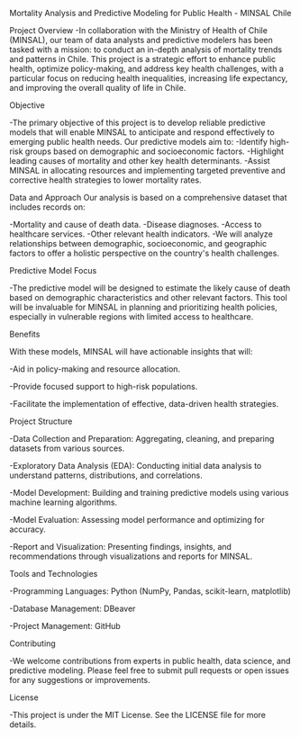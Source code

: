 Mortality Analysis and Predictive Modeling for Public Health - MINSAL Chile 

Project Overview
-In collaboration with the Ministry of Health of Chile (MINSAL), our team of data analysts and predictive modelers has been tasked with a mission: to conduct an in-depth analysis of mortality trends and patterns in Chile. This project is a strategic effort to enhance public health, optimize policy-making, and address key health challenges, with a particular focus on reducing health inequalities, increasing life expectancy, and improving the overall quality of life in Chile.



Objective

-The primary objective of this project is to develop reliable predictive models that will enable MINSAL to anticipate and respond effectively to emerging public health needs. Our predictive models aim to:
-Identify high-risk groups based on demographic and socioeconomic factors.
-Highlight leading causes of mortality and other key health determinants.
-Assist MINSAL in allocating resources and implementing targeted preventive and corrective health strategies to lower mortality rates.


Data and Approach
Our analysis is based on a comprehensive dataset that includes records on:

-Mortality and cause of death data.
-Disease diagnoses.
-Access to healthcare services.
-Other relevant health indicators.
-We will analyze relationships between demographic, socioeconomic, and geographic factors to offer a holistic perspective on the country's health challenges.


Predictive Model Focus

-The predictive model will be designed to estimate the likely cause of death based on demographic characteristics and other relevant factors. This tool will be invaluable for MINSAL in planning and prioritizing health policies, especially in vulnerable regions with limited access to healthcare.

Benefits

With these models, MINSAL will have actionable insights that will:

-Aid in policy-making and resource allocation.

-Provide focused support to high-risk populations.

-Facilitate the implementation of effective, data-driven health strategies.


Project Structure

-Data Collection and Preparation: Aggregating, cleaning, and preparing datasets from various sources.

-Exploratory Data Analysis (EDA): Conducting initial data analysis to understand patterns, distributions, and correlations.

-Model Development: Building and training predictive models using various machine learning algorithms.

-Model Evaluation: Assessing model performance and optimizing for accuracy.

-Report and Visualization: Presenting findings, insights, and recommendations through visualizations and reports for MINSAL.


Tools and Technologies

-Programming Languages: Python (NumPy, Pandas, scikit-learn, matplotlib)

-Database Management: DBeaver

-Project Management: GitHub


Contributing

-We welcome contributions from experts in public health, data science, and predictive modeling. Please feel free to submit pull requests or open issues for any suggestions or improvements.


License

-This project is under the MIT License. See the LICENSE file for more details.
